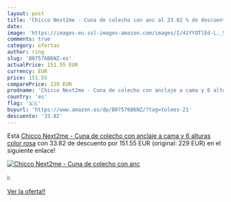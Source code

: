 ```yaml
---
layout: post
title: 'Chicco Next2me - Cuna de colecho con anc al 33.82 % de descuento'
date: 
image: 'https://images-eu.ssl-images-amazon.com/images/I/41YYOTlEd-L._SL200_.jpg'
comments: true
category: ofertas
author: ring
slug: 'B07576B6NZ-es'
actualPrice: 151.55 EUR
currency: EUR
price: 151.55
comparePrice: 229 EUR
prodname: 'Chicco Next2me - Cuna de colecho con anclaje a cama y 6 alturas  color rosa'
country: 'es'
flag: '🇪🇸'
buyurl: 'https://www.amazon.es/dp/B07576B6NZ/?tag=tolees-21'
descuento: '33.82'
---
```


Está [Chicco Next2me - Cuna de colecho con anclaje a cama y 6 alturas  color rosa](https://www.amazon.es/dp/B07576B6NZ/?tag=tolees-21) con 33.82 de descuento por 151.55 EUR (original: 229 EUR) en el siguiente enlace!

[![Chicco Next2me - Cuna de colecho con anc](https://images-eu.ssl-images-amazon.com/images/I/41YYOTlEd-L._SL200_.jpg)](https://www.amazon.es/dp/B07576B6NZ/?tag=tolees-21)

ℹ️:


[Ver la oferta!!](https://www.amazon.es/dp/B07576B6NZ/?tag=tolees-21)
